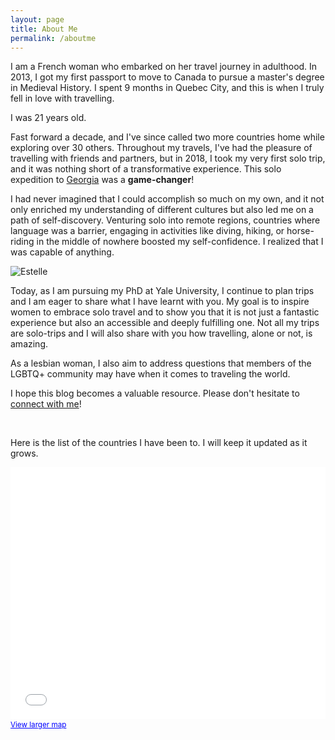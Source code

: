 ```yaml
---
layout: page
title: About Me
permalink: /aboutme
---
```


I am a French woman who embarked on her travel journey in adulthood. In 2013, I got my first passport to move to Canada to pursue a master's degree in Medieval History. I spent 9 months in Quebec City, and this is when I truly fell in love with travelling. 

I was 21 years old. 

Fast forward a decade, and I've since called two more countries home while exploring over 30 others. Throughout my travels, I've had the pleasure of travelling with friends and partners, but in 2018, I took my very first solo trip, and it was nothing short of a transformative experience. This solo expedition to [Georgia]() was a **game-changer**! 

I had never imagined that I could accomplish so much on my own, and it not only enriched my understanding of different cultures but also led me on a path of self-discovery. Venturing solo into remote regions, countries where language was a barrier, engaging in activities like diving, hiking, or horse-riding in the middle of nowhere boosted my self-confidence. I realized that I was capable of anything.

![Estelle](https://lh3.google.com/pw/ABLVV85hOBrElSUCb9x7Se1-Ap8moC0ag3J70iitEkl6rO66wfOnOIGDO6h0uEaHdBzcOXekrWUV6CSVDcdYQad7ygMjgY_LREo=w1600-h1200-s-no-gm?authuser=1)


Today, as I am pursuing my PhD at Yale University, I continue to plan trips and I am eager to share what I have learnt with you. My goal is to inspire women to embrace solo travel and to show you that it is not just a fantastic experience but also an accessible and deeply fulfilling one. Not all my trips are solo-trips and I will also share with you how travelling, alone or not, is amazing.

As a lesbian woman, I also aim to address questions that members of the LGBTQ+ community may have when it comes to traveling the world.

I hope this blog becomes a valuable resource. Please don't hesitate to [connect with me](https://www.instagram.com/estelle_gvl/)!

<br>

Here is the list of the countries I have been to. I will keep it updated as it grows.
<style>.embed-container {position: relative; padding-bottom: 80%; height: 0; max-width: 100%;} .embed-container iframe, .embed-container object, .embed-container iframe{position: absolute; top: 0; left: 0; width: 100%; height: 100%;} small{position: absolute; z-index: 40; bottom: 0; margin-bottom: -15px;}</style><div class="embed-container"><small><a href="//www.arcgis.com/apps/Embed/index.html?webmap=641ad65925e14cc6bfba46edc2f93f09&extent=-180,-72.1911,180,79.6186&home=true&zoom=true&scale=true&search=true&searchextent=true&basemap_gallery=true&disable_scroll=true&theme=light" style="color:#0000FF;text-align:left" target="_blank">View larger map</a></small><br><iframe width="500" height="400" frameborder="0" scrolling="no" marginheight="0" marginwidth="0" title="World-trip" src="//www.arcgis.com/apps/Embed/index.html?webmap=641ad65925e14cc6bfba46edc2f93f09&extent=-180,-72.1911,180,79.6186&home=true&zoom=true&previewImage=false&scale=true&search=true&searchextent=true&basemap_gallery=true&disable_scroll=true&theme=light"></iframe></div>
